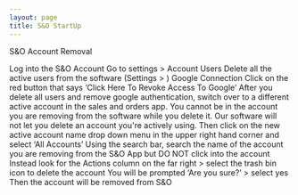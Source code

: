 ```yaml
---
layout: page
title: S&O StartUp
---
```


S&O Account Removal

Log into the S&O Account
Go to settings > Account Users
Delete all the active users from the software
(Settings > ) Google Connection
Click on the red button that says ‘Click Here To Revoke Access To Google’
After you delete all users and remove google authentication, switch over to a different active account in the sales and orders app.
You cannot be in the account you are removing from the software while you delete it. Our software will not let you delete an account you're actively using.
Then click on the new active account name drop down menu in the upper right hand corner and select ‘All Accounts’
Using the search bar, search the name of the account you are removing from the S&O App but DO NOT click into the account
Instead look for the Actions column on the far right > select the trash bin icon to delete the account
You will be prompted ‘Are you sure?’ > select yes
Then the account will be removed from S&O
